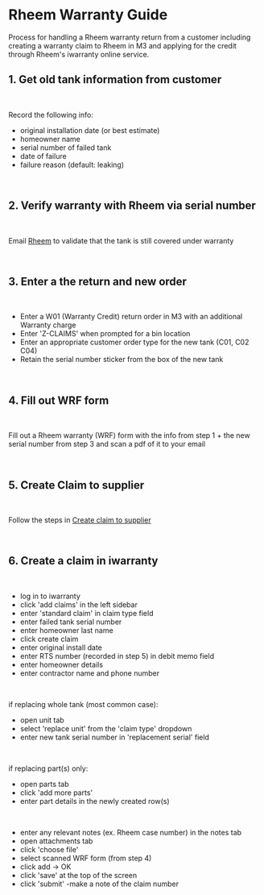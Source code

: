 # Rheem Warranty Guide

Process for handling a Rheem warranty return from a customer including creating a 
warranty claim to Rheem in M3 and applying for the credit through Rheem's iwarranty online
service.

## 1. Get old tank information from customer

<br>

Record the following info:

- original installation date (or best estimate)
- homeowner name
- serial number of failed tank
- date of failure
- failure reason (default: leaking)

<br>

## 2. Verify warranty with Rheem via serial number

<br>

Email [Rheem](mailto:Canada.Warranty@Rheem.com) to validate that the tank is still covered under warranty

<br>

## 3. Enter a the return and new order

<br>

- Enter a W01 (Warranty Credit) return order in M3 with an additional Warranty charge
- Enter 'Z-CLAIMS' when prompted for a bin location
- Enter an appropriate customer order type for the new tank (C01, C02 C04)
- Retain the serial number sticker from the box of the new tank

<br>

## 4. Fill out WRF form

<br>

Fill out a Rheem warranty (WRF) form with the info from step 1 + the new serial number from step 3 and scan a pdf 
of it to your email

<br>

## 5. Create Claim to supplier

<br>

Follow the steps in [Create claim to supplier](/Warranty/Create_claim_to_supplier.md)

<br>

## 6. Create a claim in iwarranty

<br>

- log in to iwarranty
- click 'add claims' in the left sidebar
- enter 'standard claim' in claim type field
- enter failed tank serial number
- enter homeowner last name
- click create claim
- enter original install date
- enter RTS number (recorded in step 5) in debit memo field
- enter homeowner details
- enter contractor name and phone number

<br>

if replacing whole tank (most common case):
- open unit tab
- select 'replace unit' from the 'claim type' dropdown
- enter new tank serial number in 'replacement serial' field

<br>

if replacing part(s) only:
- open parts tab
- click 'add more parts'
- enter part details in the newly created row(s)

<br>

- enter any relevant notes (ex. Rheem case number) in the notes tab
- open attachments tab
- click 'choose file'
- select scanned WRF form (from step 4)
- click add -> OK
- click 'save' at the top of the screen
- click 'submit'
-make a note of the claim number





